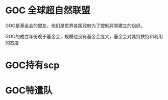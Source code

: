 # GOC 全球超自然联盟
GOC是基金会的盟友，他们是世界各国政府为了控制异常建立的组织。

GOC的成立年份晚于基金会，规模也没有基金会庞大，基金会对其持扶持和利用的态度

# GOC持有scp

# GOC特遣队
